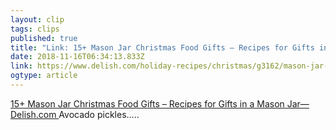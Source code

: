```yaml
---
layout: clip 
tags: clips 
published: true 
title: "Link: 15+ Mason Jar Christmas Food Gifts – Recipes for Gifts in a Mason Jar—Delish.com" 
date: 2018-11-16T06:34:13.833Z 
link: https://www.delish.com/holiday-recipes/christmas/g3162/mason-jar-food-gifts/?slide=11 
ogtype: article 
---
```

[ 15+ Mason Jar Christmas Food Gifts – Recipes for Gifts in a Mason Jar—Delish.com ]( https://www.delish.com/holiday-recipes/christmas/g3162/mason-jar-food-gifts/?slide=11 ) 
Avocado pickles.....